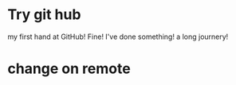 # Try git hub
my first hand at GitHub!
Fine! I've done something!
a long journery!

# change on remote
